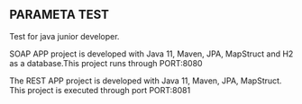 ## PARAMETA TEST

Test for java junior developer. 

SOAP APP project is developed with Java 11, Maven, JPA, MapStruct and H2 as a database.This project runs through PORT:8080

The REST APP project is developed with Java 11, Maven, JPA, MapStruct. This project is executed through port PORT:8081

